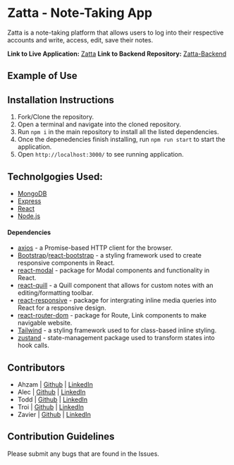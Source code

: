 # Zatta - Note-Taking App
Zatta is a note-taking platform that allows users to log into their respective accounts and write, access, edit, save their notes.

**Link to Live Application:** [Zatta]()
**Link to Backend Repository:** [Zatta-Backend](https://github.com/ToddPeltzer/Zatta-Backend/tree/dev)
## Example of Use


## Installation Instructions
1. Fork/Clone the repository.
2. Open a terminal and navigate into the cloned repository.
3. Run `npm i` in the main repository to install all the listed dependencies.
4. Once the depenedencies finish installing, run `npm run start` to start the application.
5. Open `http://localhost:3000/` to see running application.

## Technolgogies Used:
- [MongoDB](https://docs.mongodb.com/)
- [Express](https://expressjs.com/en/api.html)
- [React](https://reactjs.org/)
- [Node.js](https://nodejs.org/en/)

#### Dependencies
- [axios](https://axios-http.com/) - a Promise-based HTTP client for the browser.
- [Bootstrap](https://getbootstrap.com/docs/4.1/getting-started/introduction/)/[react-bootstrap](https://www.npmjs.com/package/react-bootstrap) - a styling framework used to create responsive components in React.
- [react-modal](https://www.npmjs.com/package/react-modal) - package for Modal components and functionality in React.
- [react-quill](https://www.npmjs.com/package/react-quill) - a Quill component that allows for custom notes with an editing/formatting toolbar.
- [react-responsive](https://www.npmjs.com/package/react-responsive) - package for intergrating inline media queries into React for a responsive design.
- [react-router-dom](https://www.npmjs.com/package/react-router-dom) - package for Route, Link components to make navigable website. 
- [Tailwind](https://tailwindcss.com/) - a styling framework used to for class-based inline styling. 
- [zustand](https://www.npmjs.com/package/zustand) - state-management package used to transform states into hook calls.

## Contributors
- Ahzam | [Github](https://github.com/AhzamBardai) | [LinkedIn](https://www.linkedin.com/in/ahzam-bardai/)
- Alec | [Github](https://github.com/wenjase) | [LinkedIn](https://www.linkedin.com/in/alec-johnson-252a09212/)
- Todd | [Github](https://github.com/toddpeltzer) | [LinkedIn](https://www.linkedin.com/in/todd-peltzer/)
- Troi | [Github](https://github.com/tverg419) | [LinkedIn](https://www.linkedin.com/in/troi-vergara/)
- Zavier | [Github](https://github.com/ZavierLowe) | [LinkedIn](https://www.linkedin.com/in/zavierlowe/)

## Contribution Guidelines
Please submit any bugs that are found in the Issues. 
